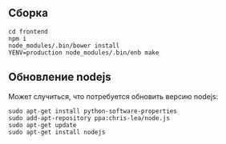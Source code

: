 ## Сборка

    cd frontend
    npm i
    node_modules/.bin/bower install
    YENV=production node_modules/.bin/enb make

## Обновление nodejs

Может случиться, что потребуется обновить версию nodejs:

    sudo apt-get install python-software-properties
    sudo add-apt-repository ppa:chris-lea/node.js
    sudo apt-get update
    sudo apt-get install nodejs
